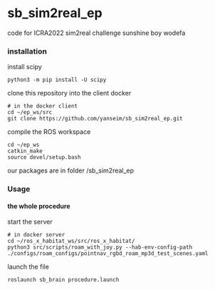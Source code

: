 # sb_sim2real_ep
code for ICRA2022 sim2real challenge
sunshine boy wodefa

### installation
install scipy
```
python3 -m pip install -U scipy
```
clone this repository into the client docker
```
# in the docker client
cd ~/ep_ws/src
git clone https://github.com/yanseim/sb_sim2real_ep.git
```
compile the ROS workspace
```
cd ~/ep_ws
catkin_make
source devel/setup.bash
```
our packages are in folder /sb_sim2real_ep

### Usage
#### the whole procedure
start the server
```
# in docker server
cd ~/ros_x_habitat_ws/src/ros_x_habitat/
python3 src/scripts/roam_with_joy.py --hab-env-config-path ./configs/roam_configs/pointnav_rgbd_roam_mp3d_test_scenes.yaml

```
launch the file
```
roslaunch sb_brain procedure.launch
```
